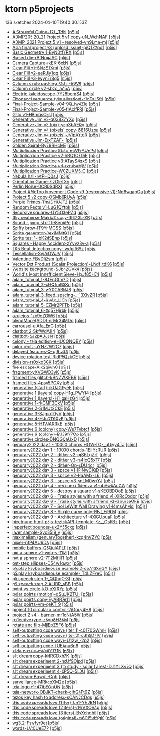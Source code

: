 # ktorn p5projects
136 sketches 2024-04-10T19:40:30.153Z

- [A Stressful Quine-J2L\_Tdbl](./p5projects/A%20Stressful%20Quine-J2L_Tdbl) [[p5js](https://editor.p5js.org/ktorn/sketches/-J2L_Tdbl)]
- [ADMP205 20\_21 Project 5 v1 copy-uN\_WohNAF](./p5projects/ADMP205%2020_21%20Project%205%20v1%20copy-uN_WohNAF) [[p5js](https://editor.p5js.org/ktorn/sketches/uN_WohNAF)]
- [ADMP\_2021 Project 5 v1 - resolved-vn9Lma-mj](./p5projects/ADMP_2021%20Project%205%20v1%20-%20resolved-vn9Lma-mj) [[p5js](https://editor.p5js.org/ktorn/sketches/vn9Lma-mj)]
- [Asia final project v3 (upload issue)-pjQ1Z2pd1](./p5projects/Asia%20final%20project%20v3%20(upload%20issue)-pjQ1Z2pd1) [[p5js](https://editor.p5js.org/ktorn/sketches/pjQ1Z2pd1)]
- [Basic Geometry 1-ByN0tfYRX](./p5projects/Basic%20Geometry%201-ByN0tfYRX) [[p5js](https://editor.p5js.org/ktorn/sketches/ByN0tfYRX)]
- [Biased die-rBtNpqJAC](./p5projects/Biased%20die-rBtNpqJAC) [[p5js](https://editor.p5js.org/ktorn/sketches/rBtNpqJAC)]
- [Camera Capture-rkEK-6xkN](./p5projects/Camera%20Capture-rkEK-6xkN) [[p5js](https://editor.p5js.org/ktorn/sketches/rkEK-6xkN)]
- [Clear Fill v1-SNzElfXml](./p5projects/Clear%20Fill%20v1-SNzElfXml) [[p5js](https://editor.p5js.org/ktorn/sketches/SNzElfXml)]
- [Clear Fill v2-eeRJjy1qq](./p5projects/Clear%20Fill%20v2-eeRJjy1qq) [[p5js](https://editor.p5js.org/ktorn/sketches/eeRJjy1qq)]
- [Clear Fill v3-IwynEr8g5](./p5projects/Clear%20Fill%20v3-IwynEr8g5) [[p5js](https://editor.p5js.org/ktorn/sketches/IwynEr8g5)]
- [Column circle packing-Osh\_-59V6](./p5projects/Column%20circle%20packing-Osh_-59V6) [[p5js](https://editor.p5js.org/ktorn/sketches/Osh_-59V6)]
- [Column circle v2-sbzc\_aA5A](./p5projects/Column%20circle%20v2-sbzc_aA5A) [[p5js](https://editor.p5js.org/ktorn/sketches/sbzc_aA5A)]
- [Electric kaleidoscope-7Y28bcmS4](./p5projects/Electric%20kaleidoscope-7Y28bcmS4) [[p5js](https://editor.p5js.org/ktorn/sketches/7Y28bcmS4)]
- [Fibonacci sequence (visualisation)-r1dFaL5f4](./p5projects/Fibonacci%20sequence%20(visualisation)-r1dFaL5f4) [[p5js](https://editor.p5js.org/ktorn/sketches/r1dFaL5f4)]
- [Final-Project-Sample-v04-9Q\_iw4Zle](./p5projects/Final-Project-Sample-v04-9Q_iw4Zle) [[p5js](https://editor.p5js.org/ktorn/sketches/9Q_iw4Zle)]
- [Final-Project-Sample-v05-fIAclfRRl](./p5projects/Final-Project-Sample-v05-fIAclfRRl) [[p5js](https://editor.p5js.org/ktorn/sketches/fIAclfRRl)]
- [Galo v1-HBmqsCksl](./p5projects/Galo%20v1-HBmqsCksl) [[p5js](https://editor.p5js.org/ktorn/sketches/HBmqsCksl)]
- [Generative Jim v2-q038Z7YXg](./p5projects/Generative%20Jim%20v2-q038Z7YXg) [[p5js](https://editor.p5js.org/ktorn/sketches/q038Z7YXg)]
- [Generative Jim v3 (pix)-yep3bAEQy](./p5projects/Generative%20Jim%20v3%20(pix)-yep3bAEQy) [[p5js](https://editor.p5js.org/ktorn/sketches/yep3bAEQy)]
- [Generative Jim v4 (pixels) copy-j5816Uzou](./p5projects/Generative%20Jim%20v4%20(pixels)%20copy-j5816Uzou) [[p5js](https://editor.p5js.org/ktorn/sketches/j5816Uzou)]
- [Generative Jim v4 (pixels)-JVipAYtoR](./p5projects/Generative%20Jim%20v4%20(pixels)-JVipAYtoR) [[p5js](https://editor.p5js.org/ktorn/sketches/JVipAYtoR)]
- [Generative Jim-ErxTZAF-i](./p5projects/Generative%20Jim-ErxTZAF-i) [[p5js](https://editor.p5js.org/ktorn/sketches/ErxTZAF-i)]
- [Golden Spiral-ByZ9RHcME](./p5projects/Golden%20Spiral-ByZ9RHcME) [[p5js](https://editor.p5js.org/ktorn/sketches/ByZ9RHcME)]
- [Multiplication Practice Stats-mWPrAUnPd](./p5projects/Multiplication%20Practice%20Stats-mWPrAUnPd) [[p5js](https://editor.p5js.org/ktorn/sketches/mWPrAUnPd)]
- [Multiplication Practice v2-hBQ1OEDiE](./p5projects/Multiplication%20Practice%20v2-hBQ1OEDiE) [[p5js](https://editor.p5js.org/ktorn/sketches/hBQ1OEDiE)]
- [Multiplication Practice v3-ATayS4qxS](./p5projects/Multiplication%20Practice%20v3-ATayS4qxS) [[p5js](https://editor.p5js.org/ktorn/sketches/ATayS4qxS)]
- [Multiplication Practice v4-rxrubeMjV](./p5projects/Multiplication%20Practice%20v4-rxrubeMjV) [[p5js](https://editor.p5js.org/ktorn/sketches/rxrubeMjV)]
- [Multiplication Practice-WCZUXM6\_C](./p5projects/Multiplication%20Practice-WCZUXM6_C) [[p5js](https://editor.p5js.org/ktorn/sketches/WCZUXM6_C)]
- [Nebula hall-IvtPHQ0sJ](./p5projects/Nebula%20hall-IvtPHQ0sJ) [[p5js](https://editor.p5js.org/ktorn/sketches/IvtPHQ0sJ)]
- [Orientation Game-7izGleTXv](./p5projects/Orientation%20Game-7izGleTXv) [[p5js](https://editor.p5js.org/ktorn/sketches/7izGleTXv)]
- [Perlin Noise-0CRDSdRXI](./p5projects/Perlin%20Noise-0CRDSdRXI) [[p5js](https://editor.p5js.org/ktorn/sketches/0CRDSdRXI)]
- [Project \#MeToo Movement Code v9 (responsive v1)-Nd6wqapOa](./p5projects/Project%20%23MeToo%20Movement%20Code%20v9%20(responsive%20v1)-Nd6wqapOa) [[p5js](https://editor.p5js.org/ktorn/sketches/Nd6wqapOa)]
- [Project 5 v2 copy-OSMb9RUyA](./p5projects/Project%205%20v2%20copy-OSMb9RUyA) [[p5js](https://editor.p5js.org/ktorn/sketches/OSMb9RUyA)]
- [Purple Primes-TmJDHUJT2](./p5projects/Purple%20Primes-TmJDHUJT2) [[p5js](https://editor.p5js.org/ktorn/sketches/TmJDHUJT2)]
- [Random Rects v1-LuG1QYtpk](./p5projects/Random%20Rects%20v1-LuG1QYtpk) [[p5js](https://editor.p5js.org/ktorn/sketches/LuG1QYtpk)]
- [Recursive squares-UY5O3ePZd](./p5projects/Recursive%20squares-UY5O3ePZd) [[p5js](https://editor.p5js.org/ktorn/sketches/UY5O3ePZd)]
- [Shy seahorse Matrix2 copy-lEE7GL-ZR](./p5projects/Shy%20seahorse%20Matrix2%20copy-lEE7GL-ZR) [[p5js](https://editor.p5js.org/ktorn/sketches/lEE7GL-ZR)]
- [Sound - jump sfx-fTe8eoAPe](./p5projects/Sound%20-%20jump%20sfx-fTe8eoAPe) [[p5js](https://editor.p5js.org/ktorn/sketches/fTe8eoAPe)]
- [Spiffy brow-lT9YnMCSS](./p5projects/Spiffy%20brow-lT9YnMCSS) [[p5js](https://editor.p5js.org/ktorn/sketches/lT9YnMCSS)]
- [Sprite generator-3exjMMtG1](./p5projects/Sprite%20generator-3exjMMtG1) [[p5js](https://editor.p5js.org/ktorn/sketches/3exjMMtG1)]
- [Sprite test 1-ibK2dSEnp](./p5projects/Sprite%20test%201-ibK2dSEnp) [[p5js](https://editor.p5js.org/ktorn/sketches/ibK2dSEnp)]
- [Squares - Happy Accident-zYvvzBv-a](./p5projects/Squares%20-%20Happy%20Accident-zYvvzBv-a) [[p5js](https://editor.p5js.org/ktorn/sketches/zYvvzBv-a)]
- [T05 Beat detection copy-fwdpif6Vz](./p5projects/T05%20Beat%20detection%20copy-fwdpif6Vz) [[p5js](https://editor.p5js.org/ktorn/sketches/fwdpif6Vz)]
- [Tessellation-SyjAiOWJV](./p5projects/Tessellation-SyjAiOWJV) [[p5js](https://editor.p5js.org/ktorn/sketches/SyjAiOWJV)]
- [Valentine-FBvDIjZsm](./p5projects/Valentine-FBvDIjZsm) [[p5js](https://editor.p5js.org/ktorn/sketches/FBvDIjZsm)]
- [Vector Dot Product (Scalar Projection)-LNdf\_tdK6](./p5projects/Vector%20Dot%20Product%20(Scalar%20Projection)-LNdf_tdK6) [[p5js](https://editor.p5js.org/ktorn/sketches/LNdf_tdK6)]
- [Website background-SJbh2GVk4](./p5projects/Website%20background-SJbh2GVk4) [[p5js](https://editor.p5js.org/ktorn/sketches/SJbh2GVk4)]
- [World's Most Innefficient Sieve-HpJf85H74](./p5projects/World's%20Most%20Innefficient%20Sieve-HpJf85H74) [[p5js](https://editor.p5js.org/ktorn/sketches/HpJf85H74)]
- [adam\_tutorial\_1-84EnGtm2D](./p5projects/adam_tutorial_1-84EnGtm2D) [[p5js](https://editor.p5js.org/ktorn/sketches/84EnGtm2D)]
- [adam\_tutorial\_2-dHQfmB5Xn](./p5projects/adam_tutorial_2-dHQfmB5Xn) [[p5js](https://editor.p5js.org/ktorn/sketches/dHQfmB5Xn)]
- [adam\_tutorial\_3-wY0C5BNJ8](./p5projects/adam_tutorial_3-wY0C5BNJ8) [[p5js](https://editor.p5js.org/ktorn/sketches/wY0C5BNJ8)]
- [adam\_tutorial\_3\_fixed\_spacing-\_-13XivZR](./p5projects/adam_tutorial_3_fixed_spacing-_-13XivZR) [[p5js](https://editor.p5js.org/ktorn/sketches/_-13XivZR)]
- [adam\_tutorial\_4-isvAq\_UOh](./p5projects/adam_tutorial_4-isvAq_UOh) [[p5js](https://editor.p5js.org/ktorn/sketches/isvAq_UOh)]
- [adam\_tutorial\_5-CZMr2PFTb](./p5projects/adam_tutorial_5-CZMr2PFTb) [[p5js](https://editor.p5js.org/ktorn/sketches/CZMr2PFTb)]
- [adam\_tutorial\_6-Xq57Hjrb9](./p5projects/adam_tutorial_6-Xq57Hjrb9) [[p5js](https://editor.p5js.org/ktorn/sketches/Xq57Hjrb9)]
- [azulejos-1zx9eZOW6](./p5projects/azulejos-1zx9eZOW6) [[p5js](https://editor.p5js.org/ktorn/sketches/1zx9eZOW6)]
- [blendMode(ADD)-nrMr34MDo](./p5projects/blendMode(ADD)-nrMr34MDo) [[p5js](https://editor.p5js.org/ktorn/sketches/nrMr34MDo)]
- [carrousel-ulAfa\_EnG](./p5projects/carrousel-ulAfa_EnG) [[p5js](https://editor.p5js.org/ktorn/sketches/ulAfa_EnG)]
- [chatbot 2-SkfWdVJl4](./p5projects/chatbot%202-SkfWdVJl4) [[p5js](https://editor.p5js.org/ktorn/sketches/SkfWdVJl4)]
- [chatbot-SJ2pAJJeN](./p5projects/chatbot-SJ2pAJJeN) [[p5js](https://editor.p5js.org/ktorn/sketches/SJ2pAJJeN)]
- [colony - teia edition-eHUCQNQBV](./p5projects/colony%20-%20teia%20edition-eHUCQNQBV) [[p5js](https://editor.p5js.org/ktorn/sketches/eHUCQNQBV)]
- [color rects-uYNZ7W2C7](./p5projects/color%20rects-uYNZ7W2C7) [[p5js](https://editor.p5js.org/ktorn/sketches/uYNZ7W2C7)]
- [delayed features-Q-qi9tz53](./p5projects/delayed%20features-Q-qi9tz53) [[p5js](https://editor.p5js.org/ktorn/sketches/Q-qi9tz53)]
- [device rotation test-RldP5QzkCE](./p5projects/device%20rotation%20test-RldP5QzkCE) [[p5js](https://editor.p5js.org/ktorn/sketches/ldP5QzkCE)]
- [division-rs0xkx3GK](./p5projects/division-rs0xkx3GK) [[p5js](https://editor.p5js.org/ktorn/sketches/rs0xkx3GK)]
- [fire escape-Aix2qiwh0](./p5projects/fire%20escape-Aix2qiwh0) [[p5js](https://editor.p5js.org/ktorn/sketches/Aix2qiwh0)]
- [fragment-yXVGWO3yK](./p5projects/fragment-yXVGWO3yK) [[p5js](https://editor.p5js.org/ktorn/sketches/yXVGWO3yK)]
- [framed flies glitch-kBNZWXEBR](./p5projects/framed%20flies%20glitch-kBNZWXEBR) [[p5js](https://editor.p5js.org/ktorn/sketches/kBNZWXEBR)]
- [framed flies-4psv5PCXy](./p5projects/framed%20flies-4psv5PCXy) [[p5js](https://editor.p5js.org/ktorn/sketches/4psv5PCXy)]
- [generative (start)-rkUJGPyeE](./p5projects/generative%20(start)-rkUJGPyeE) [[p5js](https://editor.p5js.org/ktorn/sketches/rkUJGPyeE)]
- [generative 1 (layers) copy-H1g\_PWYf4](./p5projects/generative%201%20(layers)%20copy-H1g_PWYf4) [[p5js](https://editor.p5js.org/ktorn/sketches/H1g_PWYf4)]
- [generative 1 (layers)-H1\_gaHzG4](./p5projects/generative%201%20(layers)-H1_gaHzG4) [[p5js](https://editor.p5js.org/ktorn/sketches/H1_gaHzG4)]
- [generative 1-rkCMF3CkV](./p5projects/generative%201-rkCMF3CkV) [[p5js](https://editor.p5js.org/ktorn/sketches/rkCMF3CkV)]
- [generative 2-S1MUt2CkE](./p5projects/generative%202-S1MUt2CkE) [[p5js](https://editor.p5js.org/ktorn/sketches/S1MUt2CkE)]
- [generative 3-SJgroT0yV](./p5projects/generative%203-SJgroT0yV) [[p5js](https://editor.p5js.org/ktorn/sketches/SJgroT0yV)]
- [generative 4-HJuDT60yE](./p5projects/generative%204-HJuDT60yE) [[p5js](https://editor.p5js.org/ktorn/sketches/HJuDT60yE)]
- [generative 5-H1VJARRkE](./p5projects/generative%205-H1VJARRkE) [[p5js](https://editor.p5js.org/ktorn/sketches/H1VJARRkE)]
- [generative 6 (colony) copy-We7Fobtcf](./p5projects/generative%206%20(colony)%20copy-We7Fobtcf) [[p5js](https://editor.p5js.org/ktorn/sketches/We7Fobtcf)]
- [generative 6 (colony)-BJ29fr7Op](./p5projects/generative%206%20(colony)-BJ29fr7Op) [[p5js](https://editor.p5js.org/ktorn/sketches/BJ29fr7Op)]
- [generative circles-DNQGQaUxD](./p5projects/generative%20circles-DNQGQaUxD) [[p5js](https://editor.p5js.org/ktorn/sketches/DNQGQaUxD)]
- [genuary2022 day 1 - 10000 chords HOW-TO-\_uUjyy4TJ](./p5projects/genuary2022%20day%201%20-%2010000%20chords%20HOW-TO-_uUjyy4TJ) [[p5js](https://editor.p5js.org/ktorn/sketches/_uUjyy4TJ)]
- [genurary2022 day 1 - 10000 chords-1ElIYzRUR](./p5projects/genurary2022%20day%201%20-%2010000%20chords-1ElIYzRUR) [[p5js](https://editor.p5js.org/ktorn/sketches/1ElIYzRUR)]
- [genurary2022 day 2 - dither v2-rgS6LgZrT](./p5projects/genurary2022%20day%202%20-%20dither%20v2-rgS6LgZrT) [[p5js](https://editor.p5js.org/ktorn/sketches/rgS6LgZrT)]
- [genurary2022 day 2 - dither v3-m4IcQ5xT7](./p5projects/genurary2022%20day%202%20-%20dither%20v3-m4IcQ5xT7) [[p5js](https://editor.p5js.org/ktorn/sketches/m4IcQ5xT7)]
- [genurary2022 day 2 - dither-Qp-cDU4cr](./p5projects/genurary2022%20day%202%20-%20dither-Qp-cDU4cr) [[p5js](https://editor.p5js.org/ktorn/sketches/Qp-cDU4cr)]
- [genurary2022 day 3 - space v1-IRiNwCIQD](./p5projects/genurary2022%20day%203%20-%20space%20v1-IRiNwCIQD) [[p5js](https://editor.p5js.org/ktorn/sketches/IRiNwCIQD)]
- [genurary2022 day 3 - space v2-HaAMx-46i](./p5projects/genurary2022%20day%203%20-%20space%20v2-HaAMx-46i) [[p5js](https://editor.p5js.org/ktorn/sketches/HaAMx-46i)]
- [genurary2022 day 3 - space v3-ynLM0wvYJ](./p5projects/genurary2022%20day%203%20-%20space%20v3-ynLM0wvYJ) [[p5js](https://editor.p5js.org/ktorn/sketches/ynLM0wvYJ)]
- [genurary2022 day 4 - next next fidenza v1-obAw8AcCG](./p5projects/genurary2022%20day%204%20-%20next%20next%20fidenza%20v1-obAw8AcCG) [[p5js](https://editor.p5js.org/ktorn/sketches/obAw8AcCG)]
- [genurary2022 day 5 - destroy a square v1-sKEOBDOoE](./p5projects/genurary2022%20day%205%20-%20destroy%20a%20square%20v1-sKEOBDOoE) [[p5js](https://editor.p5js.org/ktorn/sketches/sKEOBDOoE)]
- [genurary2022 day 6 - Trade styles with a friend v1-XiRcOodor](./p5projects/genurary2022%20day%206%20-%20Trade%20styles%20with%20a%20friend%20v1-XiRcOodor) [[p5js](https://editor.p5js.org/ktorn/sketches/XiRcOodor)]
- [genurary2022 day 6 - Trade styles with a friend v2-GburaeGkE](./p5projects/genurary2022%20day%206%20-%20Trade%20styles%20with%20a%20friend%20v2-GburaeGkE) [[p5js](https://editor.p5js.org/ktorn/sketches/GburaeGkE)]
- [genurary2022 day 7 - Sol LeWitt Wall Drawing v1-l4msAhMcj](./p5projects/genurary2022%20day%207%20-%20Sol%20LeWitt%20Wall%20Drawing%20v1-l4msAhMcj) [[p5js](https://editor.p5js.org/ktorn/sketches/l4msAhMcj)]
- [genurary2022 day 8 - Single curve only-NFJ\_Ej9bM](./p5projects/genurary2022%20day%208%20-%20Single%20curve%20only-NFJ_Ej9bM) [[p5js](https://editor.p5js.org/ktorn/sketches/NFJ_Ej9bM)]
- [genurary2022 day 9 - Architecture v1-4XIGUpuaR](./p5projects/genurary2022%20day%209%20-%20Architecture%20v1-4XIGUpuaR) [[p5js](https://editor.p5js.org/ktorn/sketches/4XIGUpuaR)]
- [hicetnunc-html-p5js-teztokAPI-template-Kz\_\_OsKBz](./p5projects/hicetnunc-html-p5js-teztokAPI-template-Kz__OsKBz) [[p5js](https://editor.p5js.org/ktorn/sketches/Kz__OsKBz)]
- [imperfect bounces-ux2Y55cxg](./p5projects/imperfect%20bounces-ux2Y55cxg) [[p5js](https://editor.p5js.org/ktorn/sketches/ux2Y55cxg)]
- [layer sample-SyoB5I9\_y](./p5projects/layer%20sample-SyoB5I9_y) [[p5js](https://editor.p5js.org/ktorn/sketches/SyoB5I9_y)]
- [maximalism (genuaryTogether)-kzq4nVZVC](./p5projects/maximalism%20(genuaryTogether)-kzq4nVZVC) [[p5js](https://editor.p5js.org/ktorn/sketches/kzq4nVZVC)]
- [mixer-nfP4AU6DA](./p5projects/mixer-nfP4AU6DA) [[p5js](https://editor.p5js.org/ktorn/sketches/nfP4AU6DA)]
- [mobile buffers-Q8QulAPLT](./p5projects/mobile%20buffers-Q8QulAPLT) [[p5js](https://editor.p5js.org/ktorn/sketches/Q8QulAPLT)]
- [not a sphere v1-wnb-v-ZlM](./p5projects/not%20a%20sphere%20v1-wnb-v-ZlM) [[p5js](https://editor.p5js.org/ktorn/sketches/wnb-v-ZlM)]
- [not a sphere v2-7T2MfjIIT](./p5projects/not%20a%20sphere%20v2-7T2MfjIIT) [[p5js](https://editor.p5js.org/ktorn/sketches/7T2MfjIIT)]
- [out-step ellipses-C54w1qwxr](./p5projects/out-step%20ellipses-C54w1qwxr) [[p5js](https://editor.p5js.org/ktorn/sketches/C54w1qwxr)]
- [p5.play keyboardmouse example 2-ooA13XnGY](./p5projects/p5.play%20keyboardmouse%20example%202-ooA13XnGY) [[p5js](https://editor.p5js.org/ktorn/sketches/ooA13XnGY)]
- [p5.play keyboardmouse example-\_T4LZFveC](./p5projects/p5.play%20keyboardmouse%20example-_T4LZFveC) [[p5js](https://editor.p5js.org/ktorn/sketches/_T4LZFveC)]
- [p5.speech step 1-\_QQhqC-3I](./p5projects/p5.speech%20step%201-_QQhqC-3I) [[p5js](https://editor.p5js.org/ktorn/sketches/_QQhqC-3I)]
- [p5.speech step 2-ALIBP\_oBB](./p5projects/p5.speech%20step%202-ALIBP_oBB) [[p5js](https://editor.p5js.org/ktorn/sketches/ALIBP_oBB)]
- [point vs circle-kO-oXfRYp](./p5projects/point%20vs%20circle-kO-oXfRYp) [[p5js](https://editor.p5js.org/ktorn/sketches/kO-oXfRYp)]
- [polar points (motion)-dSuUK2TU-](./p5projects/polar%20points%20(motion)-dSuUK2TU-) [[p5js](https://editor.p5js.org/ktorn/sketches/dSuUK2TU-)]
- [polar points copy-EyABR7e11](./p5projects/polar%20points%20copy-EyABR7e11) [[p5js](https://editor.p5js.org/ktorn/sketches/EyABR7e11)]
- [polar points-vm-qeKT\_9](./p5projects/polar%20points-vm-qeKT_9) [[p5js](https://editor.p5js.org/ktorn/sketches/vm-qeKT_9)]
- [project 10 circular x control-2jGouy4H8](./p5projects/project%2010%20circular%20x%20control-2jGouy4H8) [[p5js](https://editor.p5js.org/ktorn/sketches/2jGouy4H8)]
- [project 2 v4 - banner-mrTcNtA5W](./p5projects/project%202%20v4%20-%20banner-mrTcNtA5W) [[p5js](https://editor.p5js.org/ktorn/sketches/mrTcNtA5W)]
- [reflective type-zKyp8H3KM](./p5projects/reflective%20type-zKyp8H3KM) [[p5js](https://editor.p5js.org/ktorn/sketches/zKyp8H3KM)]
- [rotate and flip-MjIEpZ5F6](./p5projects/rotate%20and%20flip-MjIEpZ5F6) [[p5js](https://editor.p5js.org/ktorn/sketches/MjIEpZ5F6)]
- [self-outputting code wave (iter 1)-c0170GWmH](./p5projects/self-outputting%20code%20wave%20(iter%201)-c0170GWmH) [[p5js](https://editor.p5js.org/ktorn/sketches/c0170GWmH)]
- [self-outputting code wave (iter 2)-sdISjD4lV](./p5projects/self-outputting%20code%20wave%20(iter%202)-sdISjD4lV) [[p5js](https://editor.p5js.org/ktorn/sketches/sdISjD4lV)]
- [self-outputting code wave-U12w\_-2p2](./p5projects/self-outputting%20code%20wave-U12w_-2p2) [[p5js](https://editor.p5js.org/ktorn/sketches/U12w_-2p2)]
- [self-outputting code-fUEAnu6n6](./p5projects/self-outputting%20code-fUEAnu6n6) [[p5js](https://editor.p5js.org/ktorn/sketches/fUEAnu6n6)]
- [slide puzzle-mVe8Y171N](./p5projects/slide%20puzzle-mVe8Y171N) [[p5js](https://editor.p5js.org/ktorn/sketches/mVe8Y171N)]
- [slit dream copy-kNRCDxh7K](./p5projects/slit%20dream%20copy-kNRCDxh7K) [[p5js](https://editor.p5js.org/ktorn/sketches/kNRCDxh7K)]
- [slit dream experiment 2-nxUf9Ojpd](./p5projects/slit%20dream%20experiment%202-nxUf9Ojpd) [[p5js](https://editor.p5js.org/ktorn/sketches/nxUf9Ojpd)]
- [slit dream experiment 3 (to study - solar flares)-DJ1YLXv7Q](./p5projects/slit%20dream%20experiment%203%20(to%20study%20-%20solar%20flares)-DJ1YLXv7Q) [[p5js](https://editor.p5js.org/ktorn/sketches/DJ1YLXv7Q)]
- [slit dream experiment 4-0P5Q-5L0U](./p5projects/slit%20dream%20experiment%204-0P5Q-5L0U) [[p5js](https://editor.p5js.org/ktorn/sketches/0P5Q-5L0U)]
- [slit dream-BqwdL-Cph](./p5projects/slit%20dream-BqwdL-Cph) [[p5js](https://editor.p5js.org/ktorn/sketches/BqwdL-Cph)]
- [surveillance-MRkqpXM2e](./p5projects/surveillance-MRkqpXM2e) [[p5js](https://editor.p5js.org/ktorn/sketches/MRkqpXM2e)]
- [teia logo v1-47lbSOnUN](./p5projects/teia%20logo%20v1-47lbSOnUN) [[p5js](https://editor.p5js.org/ktorn/sketches/47lbSOnUN)]
- [teia-network-OBJKT-check-cIhGhFt9Z](./p5projects/teia-network-OBJKT-check-cIhGhFt9Z) [[p5js](https://editor.p5js.org/ktorn/sketches/cIhGhFt9Z)]
- [tezos key\_hash to address-sCAN2CDqs](./p5projects/tezos%20key_hash%20to%20address-sCAN2CDqs) [[p5js](https://editor.p5js.org/ktorn/sketches/sCAN2CDqs)]
- [this code spreads love (1 iter)-Ln1FYhJBN](./p5projects/this%20code%20spreads%20love%20(1%20iter)-Ln1FYhJBN) [[p5js](https://editor.p5js.org/ktorn/sketches/Ln1FYhJBN)]
- [this code spreads love (2 iters)-rNrVXOVAp](./p5projects/this%20code%20spreads%20love%20(2%20iters)-rNrVXOVAp) [[p5js](https://editor.p5js.org/ktorn/sketches/rNrVXOVAp)]
- [this code spreads love (3 iters)-BsXchqhiI](./p5projects/this%20code%20spreads%20love%20(3%20iters)-BsXchqhiI) [[p5js](https://editor.p5js.org/ktorn/sketches/BsXchqhiI)]
- [this code spreads love (original)-m6Ci5vbYgK](./p5projects/this%20code%20spreads%20love%20(original)-m6Ci5vbYgK) [[p5js](https://editor.p5js.org/ktorn/sketches/6Ci5vbYgK)]
- [wg3.2-Fswfyr9et](./p5projects/wg3.2-Fswfyr9et) [[p5js](https://editor.p5js.org/ktorn/sketches/Fswfyr9et)]
- [words-LVt0UeE7P](./p5projects/words-LVt0UeE7P) [[p5js](https://editor.p5js.org/ktorn/sketches/LVt0UeE7P)]